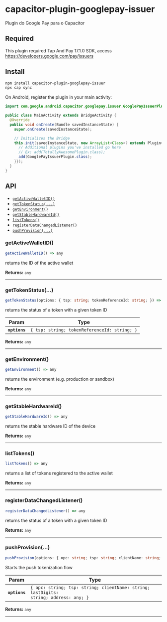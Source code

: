 # capacitor-plugin-googlepay-issuer

Plugin do Google Pay para o Capacitor

## Required

This plugin required Tap And Pay 17.1.0 SDK, access https://developers.google.com/pay/issuers

## Install

```bash
npm install capacitor-plugin-googlepay-issuer
npx cap sync
```

On Android, register the plugin in your main activity:
```java
import com.google.android.capacitor.googlepay.issuer.GooglePayIssuerPlugin;

public class MainActivity extends BridgeActivity {
  @Override
  public void onCreate(Bundle savedInstanceState) {
    super.onCreate(savedInstanceState);

    // Initializes the Bridge
    this.init(savedInstanceState, new ArrayList<Class<? extends Plugin>>() {{
      // Additional plugins you've installed go here
      // Ex: add(TotallyAwesomePlugin.class);
      add(GooglePayIssuerPlugin.class);
    }});
  }
}
```

## API

<docgen-index>

* [`getActiveWalletID()`](#getactivewalletid)
* [`getTokenStatus(...)`](#gettokenstatus)
* [`getEnvironment()`](#getenvironment)
* [`getStableHardwareId()`](#getstablehardwareid)
* [`listTokens()`](#listtokens)
* [`registerDataChangedListener()`](#registerdatachangedlistener)
* [`pushProvision(...)`](#pushprovision)

</docgen-index>

<docgen-api>
<!--Update the source file JSDoc comments and rerun docgen to update the docs below-->

### getActiveWalletID()

```typescript
getActiveWalletID() => any
```

returns the ID of the active wallet

**Returns:** <code>any</code>

--------------------


### getTokenStatus(...)

```typescript
getTokenStatus(options: { tsp: string; tokenReferenceId: string; }) => any
```

returns the status of a token with a given token ID

| Param         | Type                                                    |
| ------------- | ------------------------------------------------------- |
| **`options`** | <code>{ tsp: string; tokenReferenceId: string; }</code> |

**Returns:** <code>any</code>

--------------------


### getEnvironment()

```typescript
getEnvironment() => any
```

returns the environment (e.g. production or sandbox)

**Returns:** <code>any</code>

--------------------


### getStableHardwareId()

```typescript
getStableHardwareId() => any
```

returns the stable hardware ID of the device

**Returns:** <code>any</code>

--------------------


### listTokens()

```typescript
listTokens() => any
```

returns a list of tokens registered to the active wallet

**Returns:** <code>any</code>

--------------------


### registerDataChangedListener()

```typescript
registerDataChangedListener() => any
```

returns the status of a token with a given token ID

**Returns:** <code>any</code>

--------------------


### pushProvision(...)

```typescript
pushProvision(options: { opc: string; tsp: string; clientName: string; lastDigits: string; address: any; }) => any
```

Starts the push tokenization flow

| Param         | Type                                                                                             |
| ------------- | ------------------------------------------------------------------------------------------------ |
| **`options`** | <code>{ opc: string; tsp: string; clientName: string; lastDigits: string; address: any; }</code> |

**Returns:** <code>any</code>

--------------------

</docgen-api>
